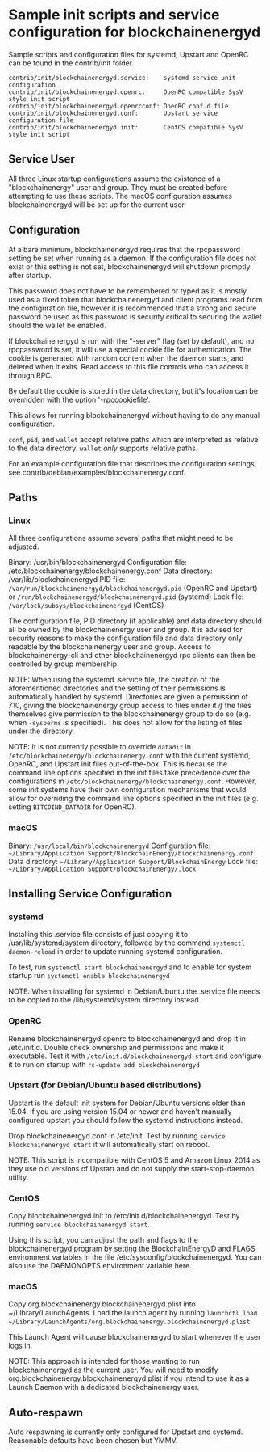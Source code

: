 Sample init scripts and service configuration for blockchainenergyd
==========================================================

Sample scripts and configuration files for systemd, Upstart and OpenRC
can be found in the contrib/init folder.

    contrib/init/blockchainenergyd.service:    systemd service unit configuration
    contrib/init/blockchainenergyd.openrc:     OpenRC compatible SysV style init script
    contrib/init/blockchainenergyd.openrcconf: OpenRC conf.d file
    contrib/init/blockchainenergyd.conf:       Upstart service configuration file
    contrib/init/blockchainenergyd.init:       CentOS compatible SysV style init script

Service User
---------------------------------

All three Linux startup configurations assume the existence of a "blockchainenergy" user
and group.  They must be created before attempting to use these scripts.
The macOS configuration assumes blockchainenergyd will be set up for the current user.

Configuration
---------------------------------

At a bare minimum, blockchainenergyd requires that the rpcpassword setting be set
when running as a daemon.  If the configuration file does not exist or this
setting is not set, blockchainenergyd will shutdown promptly after startup.

This password does not have to be remembered or typed as it is mostly used
as a fixed token that blockchainenergyd and client programs read from the configuration
file, however it is recommended that a strong and secure password be used
as this password is security critical to securing the wallet should the
wallet be enabled.

If blockchainenergyd is run with the "-server" flag (set by default), and no rpcpassword is set,
it will use a special cookie file for authentication. The cookie is generated with random
content when the daemon starts, and deleted when it exits. Read access to this file
controls who can access it through RPC.

By default the cookie is stored in the data directory, but it's location can be overridden
with the option '-rpccookiefile'.

This allows for running blockchainenergyd without having to do any manual configuration.

`conf`, `pid`, and `wallet` accept relative paths which are interpreted as
relative to the data directory. `wallet` *only* supports relative paths.

For an example configuration file that describes the configuration settings,
see contrib/debian/examples/blockchainenergy.conf.

Paths
---------------------------------

### Linux

All three configurations assume several paths that might need to be adjusted.

Binary:              /usr/bin/blockchainenergyd
Configuration file:  /etc/blockchainenergy/blockchainenergy.conf
Data directory:      /var/lib/blockchainenergyd
PID file:            `/var/run/blockchainenergyd/blockchainenergyd.pid` (OpenRC and Upstart) or `/run/blockchainenergyd/blockchainenergyd.pid` (systemd)
Lock file:           `/var/lock/subsys/blockchainenergyd` (CentOS)

The configuration file, PID directory (if applicable) and data directory
should all be owned by the blockchainenergy user and group.  It is advised for security
reasons to make the configuration file and data directory only readable by the
blockchainenergy user and group.  Access to blockchainenergy-cli and other blockchainenergyd rpc clients
can then be controlled by group membership.

NOTE: When using the systemd .service file, the creation of the aforementioned
directories and the setting of their permissions is automatically handled by
systemd. Directories are given a permission of 710, giving the blockchainenergy group
access to files under it _if_ the files themselves give permission to the
blockchainenergy group to do so (e.g. when `-sysperms` is specified). This does not allow
for the listing of files under the directory.

NOTE: It is not currently possible to override `datadir` in
`/etc/blockchainenergy/blockchainenergy.conf` with the current systemd, OpenRC, and Upstart init
files out-of-the-box. This is because the command line options specified in the
init files take precedence over the configurations in
`/etc/blockchainenergy/blockchainenergy.conf`. However, some init systems have their own
configuration mechanisms that would allow for overriding the command line
options specified in the init files (e.g. setting `BITCOIND_DATADIR` for
OpenRC).

### macOS

Binary:              `/usr/local/bin/blockchainenergyd`
Configuration file:  `~/Library/Application Support/BlockchainEnergy/blockchainenergy.conf`
Data directory:      `~/Library/Application Support/BlockchainEnergy`
Lock file:           `~/Library/Application Support/BlockchainEnergy/.lock`

Installing Service Configuration
-----------------------------------

### systemd

Installing this .service file consists of just copying it to
/usr/lib/systemd/system directory, followed by the command
`systemctl daemon-reload` in order to update running systemd configuration.

To test, run `systemctl start blockchainenergyd` and to enable for system startup run
`systemctl enable blockchainenergyd`

NOTE: When installing for systemd in Debian/Ubuntu the .service file needs to be copied to the /lib/systemd/system directory instead.

### OpenRC

Rename blockchainenergyd.openrc to blockchainenergyd and drop it in /etc/init.d.  Double
check ownership and permissions and make it executable.  Test it with
`/etc/init.d/blockchainenergyd start` and configure it to run on startup with
`rc-update add blockchainenergyd`

### Upstart (for Debian/Ubuntu based distributions)

Upstart is the default init system for Debian/Ubuntu versions older than 15.04. If you are using version 15.04 or newer and haven't manually configured upstart you should follow the systemd instructions instead.

Drop blockchainenergyd.conf in /etc/init.  Test by running `service blockchainenergyd start`
it will automatically start on reboot.

NOTE: This script is incompatible with CentOS 5 and Amazon Linux 2014 as they
use old versions of Upstart and do not supply the start-stop-daemon utility.

### CentOS

Copy blockchainenergyd.init to /etc/init.d/blockchainenergyd. Test by running `service blockchainenergyd start`.

Using this script, you can adjust the path and flags to the blockchainenergyd program by
setting the BlockchainEnergyD and FLAGS environment variables in the file
/etc/sysconfig/blockchainenergyd. You can also use the DAEMONOPTS environment variable here.

### macOS

Copy org.blockchainenergy.blockchainenergyd.plist into ~/Library/LaunchAgents. Load the launch agent by
running `launchctl load ~/Library/LaunchAgents/org.blockchainenergy.blockchainenergyd.plist`.

This Launch Agent will cause blockchainenergyd to start whenever the user logs in.

NOTE: This approach is intended for those wanting to run blockchainenergyd as the current user.
You will need to modify org.blockchainenergy.blockchainenergyd.plist if you intend to use it as a
Launch Daemon with a dedicated blockchainenergy user.

Auto-respawn
-----------------------------------

Auto respawning is currently only configured for Upstart and systemd.
Reasonable defaults have been chosen but YMMV.
